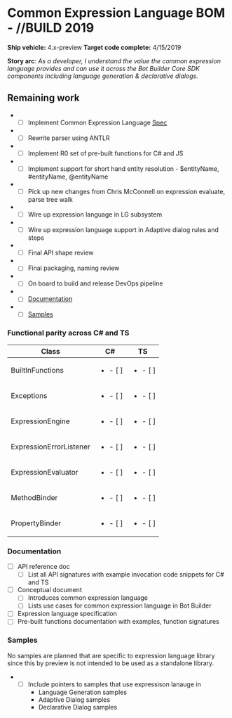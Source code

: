 # Common Expression Language BOM - //BUILD 2019
**Ship vehicle:** 4.x-preview
**Target code complete:** 4/15/2019

**Story arc**: _As a developer, I understand the value the common expression language provides and can use it across the Bot Builder Core SDK components including language generation & declarative dialogs._

## Remaining work
- - [ ] Implement Common Expression Language [Spec](https://microsoft.sharepoint.com/:w:/t/ConversationalAI785/EfIx5-gPhE5HlAGhvNEoKLIBo0AeoWmq1ITRhai2q2trLA?e=x9uKyb)
- - [ ] Rewrite parser using ANTLR
- - [ ] Implement R0 set of pre-built functions for C# and JS
- - [ ] Implement support for short hand entity resolution - $entityName, #entityName, @entityName
- - [ ] Pick up new changes from Chris McConnell on expression evaluate, parse tree walk
- - [ ] Wire up expression language in LG subsystem
- - [ ] Wire up expression language support in Adaptive dialog rules and steps
- - [ ] Final API shape review
- - [ ] Final packaging, naming review
- - [ ] On board to build and release DevOps pipeline
- - [ ] [Documentation](#Documentation)
- - [ ] [Samples](#Samples)

### Functional parity across C# and TS

|        Class              |         C#             |          TS            |
|---------------------------|------------------------|------------------------|
| BuiltInFunctions          |<ul><li>- [ ] </li></ul>|<ul><li>- [ ] </li></ul>|
| Exceptions                |<ul><li>- [ ] </li></ul>|<ul><li>- [ ] </li></ul>|
| ExpressionEngine          |<ul><li>- [ ] </li></ul>|<ul><li>- [ ] </li></ul>|
| ExpressionErrorListener   |<ul><li>- [ ] </li></ul>|<ul><li>- [ ] </li></ul>|
| ExpressionEvaluator       |<ul><li>- [ ] </li></ul>|<ul><li>- [ ] </li></ul>|
| MethodBinder              |<ul><li>- [ ] </li></ul>|<ul><li>- [ ] </li></ul>|
| PropertyBinder            |<ul><li>- [ ] </li></ul>|<ul><li>- [ ] </li></ul>|

### Documentation
- [ ] API reference doc
    - [ ] List all API signatures with example invocation code snippets for C# and TS
- [ ] Conceptual document
    - [ ] Introduces common expression language
    - [ ] Lists use cases for common expression language in Bot Builder
- [ ] Expression language specification
- [ ] Pre-built functions documentation with examples, function signatures

### Samples
No samples are planned that are specific to expression language library since this by preview is not intended to be used as a standalone library. 
- - [ ] Include pointers to samples that use expressison lanauge in
    - Language Generation samples
    - Adaptive Dialog samples
    - Declarative Dialog samples